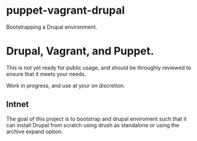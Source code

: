 puppet-vagrant-drupal
=====================

Bootstrapping a Drupal environment.
# Drupal, Vagrant, and Puppet.

This is not yet ready for public usage, and should be throughly reviewed to ensure that it meets your needs.

Work in progress, and use at your on discretion.

## Intnet
The goal of this project is to bootstrap and drupal enviroment such that it can install Drupal from scratch using drush as standalone or using the archive expand option.
